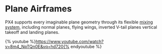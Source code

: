 # Plane Airframes

PX4 supports every imaginable plane geometry through its flexible [mixing system](concept-mixing.md), including normal planes, flying wings, inverted V-tail planes vertical takeoff and landing planes.

{% youtube %}https://www.youtube.com/watch?v=8m4_NpTQn0E&vq=hd720{% endyoutube %}
